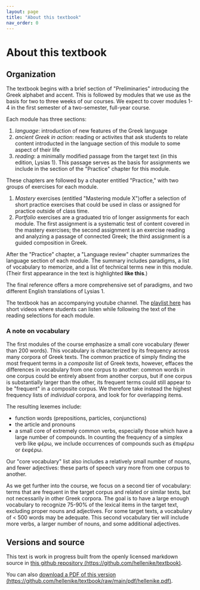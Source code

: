 ```yaml
---
layout: page
title: "About this textbook"
nav_order: 0
---
```


# About this textbook



## Organization

The textbook begins with a brief section of "Preliminaries" introducing the Greek alphabet and accent. This is followed by modules that we use as the basis for two to three weeks of our courses.  We expect to cover modules 1-4 in the first semester of a two-semester, full-year course.  

Each module has three sections:

1.  *language*: introduction of new features of the Greek language
2. *ancient Greek in action*:  reading or activites that ask students to relate content introducted in the language section of this module to some aspect of their life
3. *reading*: a minimally modified passage from the target text (in this edition, Lysias 1).  This passage serves as the basis for  assignments we include in the section of the "Practice" chapter for this module.

These chapters are followed by a chapter entitled "Practice," with two groups of exercises for each module.  

1. *Mastery* exercises (entitled "Mastering module X")offer a selection of short practice exercises that could be used in class or assigned for practice outside of class time.
2. *Portfolio* exercises are a graduated trio of longer assignments for each module.  The first assignment is a systematic test of content covered in the mastery exercises; the second assignment is an exercise reading and analyzing a passage of connected Greek; the third assignment is a guided composition in Greek.

After the "Practice" chapter, a "Language review" chapter summarizes the language section of each module.  The summary includes paradigms, a list of vocabulary to memorize, and a list of technical terms new in this module.  (Their first appearance in the text is highlighted **like this**.)

The final reference offers a more comprehensive set of paradigms, and two different English translations of Lysias 1.

The textbook has an accompanying youtube channel.  The [playlist here](https://www.youtube.com/playlist?list=PLhhpSgbqjgokrwa4HmReaGEptvqURz6Ns) has short videos where students can listen while following the text of  the reading selections for each module.



### A note on vocabulary


The first modules of the course emphasize a small core vocabulary (fewer than 200 words).  This vocabulary is characterized by its frequency across many corpora of Greek texts. The common practice of simply finding the most frequent terms in a *composite* list of Greek texts, however, effaces the differences in vocabulary from one corpus to another: common words in one corpus could be entirely absent from another corpus, but if one corpus is substantially larger than the other, its frequent terms could still appear to be "frequent" in a composite corpus.  We therefore take instead the 
highest frequency lists of *individual* corpora, and look for for overlapping items.

The resulting lexemes include:

- function words (prepositions, particles, conjunctions)
- the article and pronouns
- a small core of extremely common verbs, especially those which have a large number of compounds.  In counting the frequency of a simplex verb like φέρω, we include occurrences of compounds such as ἐπιφέρω or ἐκφέρω.

Our "core vocabulary" list also includes a relatively small number of nouns, and fewer adjectives:  these parts of speech vary more from one corpus to another.

As we get further into the course, we focus on a second tier of vocabulary:  terms that are frequent in the target corpus and related or similar texts, but not necessarily in other Greek corpora.  The goal is to have a large enough vocabulary to recognize 75-90% of the lexical items in the target text, excluding proper nouns and adjectives.  For some target texts, a vocabulary of < 500 words may be adequate.  This second vocabulary tier will include more verbs, a larger number of nouns, and some additional adjectives.


## Versions and source

This text is work in progress built from the openly licensed markdown source in [this github repository (https://github.com/hellenike/textbook)](https://github.com/hellenike/textbook).


You can also [download a PDF of this version (https://github.com/hellenike/textbook/raw/main/pdf/hellenike.pdf)](https://github.com/hellenike/textbook/raw/main/pdf/hellenike.pdf).
